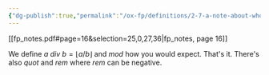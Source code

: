 ```yaml
---
{"dg-publish":true,"permalink":"/ox-fp/definitions/2-7-a-note-about-whole-number-arithmetic/"}
---
```


[[fp_notes.pdf#page=16&selection=25,0,27,36|fp_notes, page 16]]

We define $a\ div\ b = \lfloor a/b \rfloor$ and $mod$ how you would expect. That's it. There's also $quot$ and $rem$ where $rem$ can be negative.  